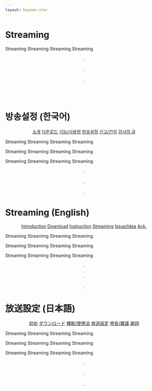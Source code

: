 ```yaml
---
layout: bayoen-star
---
```


# Streaming

Streaming Streaming Streaming Streaming

<p align="center">
.<br/><br/>
.<br/><br/>
.
</p>

<br/><br/>
<a name="Korean"> </a>
# 방송설정 (한국어)
<p align="center">
    <a href="/bayoen-star/#Korean" class="in-btn">소개</a>
    <a href="/bayoen-star/download.html#Korean" class="in-btn">다운로드</a>
    <a href="/bayoen-star/instruction.html#Korean" class="in-btn">기능/사용법</a>
    <a href="/bayoen-star/streaming.html#Korean" class="in-btn">방송설정</a>
    <a href="https://github.com/bayoen/bayoen-star-exe/issues" class="in-btn">신고/건의</a>
    <a href="/bayoen-star/acknowledgement.html#Korean" class="in-btn">감사의 글</a>
</p>

Streaming Streaming Streaming Streaming

Streaming Streaming Streaming Streaming

Streaming Streaming Streaming Streaming

<p align="center">
.<br/><br/>
.<br/><br/>
.
</p>

<a name="English"> </a>
# Streaming (English)
<p align="center">
    <a href="/bayoen-star/#English" class="in-btn">Introduction</a>
    <a href="/bayoen-star/download.html#English" class="in-btn">Download</a>
    <a href="/bayoen-star/instruction.html#English" class="in-btn">Instruction</a>
    <a href="/bayoen-star/streaming.html#English" class="in-btn">Streaming</a>
    <a href="https://github.com/bayoen/bayoen-star-exe/issues" class="in-btn">Issue/Idea</a>
    <a href="/bayoen-star/bayoen-star/acknowledgement.html#English" class="in-btn">Ack.</a>
</p>

Streaming Streaming Streaming Streaming

Streaming Streaming Streaming Streaming

Streaming Streaming Streaming Streaming

<p align="center">
.<br/><br/>
.<br/><br/>
.
</p>

<a name="Japanese"> </a>
# 放送設定 (日本語)
<p align="center">
    <a href="/bayoen-star/#Japanese" class="in-btn">初め</a>
    <a href="/bayoen-star/download.html#Japanese" class="in-btn">ダウンロード</a>
    <a href="/bayoen-star/instruction.html#Japanese" class="in-btn">機能/使用法</a>
    <a href="/bayoen-star/streaming.html#Japanese" class="in-btn">放送設定</a>
    <a href="https://github.com/bayoen/bayoen-star-exe/issues" class="in-btn">申告/建議</a>
    <a href="/bayoen-star/acknowledgement.html#Japanese" class="in-btn">謝詞</a>
</p>

Streaming Streaming Streaming Streaming

Streaming Streaming Streaming Streaming

Streaming Streaming Streaming Streaming

<p align="center">
.<br/><br/>
.<br/><br/>
.
</p>
